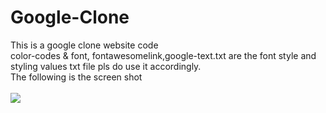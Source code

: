 # Google-Clone
This is a google clone website code
<br>
color-codes & font, fontawesomelink,google-text.txt are the font style and styling values txt file pls do use it accordingly.
<br>
The following is the screen shot
<br>
<br>
<img src="https://user-images.githubusercontent.com/107548404/222730240-2ae03ab0-707d-40ba-b028-8d6846c9471a.png">
